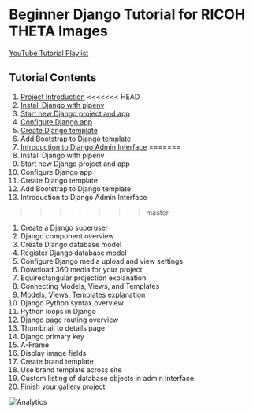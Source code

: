 # Beginner Django Tutorial for RICOH THETA Images

[YouTube Tutorial Playlist](https://www.youtube.com/playlist?list=PL0feeJIlTI8lTruNhAG9lSi0RfPlfSVTP)

## Tutorial Contents

1. [Project Introduction](https://www.youtube.com/watch?v=Av_gjBIV2BE&list=PL0feeJIlTI8lTruNhAG9lSi0RfPlfSVTP&index=2&t=0s)
<<<<<<< HEAD
2. [Install Django with pipenv](https://www.youtube.com/watch?v=UHOe1rgCb5w&list=PL0feeJIlTI8lTruNhAG9lSi0RfPlfSVTP&index=3&t=0s)
3. [Start new Django project and app](https://www.youtube.com/watch?v=Fpia9OrJ1w0&list=PL0feeJIlTI8lTruNhAG9lSi0RfPlfSVTP&index=4&t=0s)
4. [Configure Django app](https://www.youtube.com/watch?v=gCIcpzNRFFY&list=PL0feeJIlTI8lTruNhAG9lSi0RfPlfSVTP&index=5&t=0s)
5. [Create Django template](https://www.youtube.com/watch?v=vWX8tSIL0rg&list=PL0feeJIlTI8lTruNhAG9lSi0RfPlfSVTP&index=6&t=0s)
6. [Add Bootstrap to Django template](https://www.youtube.com/watch?v=Nx_IpsLJaA0&list=PL0feeJIlTI8lTruNhAG9lSi0RfPlfSVTP&index=7&t=0s)
7. [Introduction to Django Admin Interface](https://www.youtube.com/watch?v=mMc-fm8dpX8&list=PL0feeJIlTI8lTruNhAG9lSi0RfPlfSVTP&index=8&t=0s)
=======
1. Install Django with pipenv
1. Start new Django project and app
1. Configure Django app
1. Create Django template
1. Add Bootstrap to Django template
1. Introduction to Django Admin Interface
>>>>>>> master
1. Create a Django superuser
1. Django component overview
1. Create Django database model
1. Register Django database model
1. Configure Django media upload and view settings
1. Download 360 media for your project
1. Equirectangular projection explanation
1. Connecting Models, Views, and Templates
1. Models, Views, Templates explanation
1. Django Python syntax overview
1. Python loops in Django
1. Django page routing overview
1. Thumbnail to details page
1. Django primary key
1. A-Frame
1. Display image fields
1. Create brand template
1. Use brand template across site
1. Custom listing of database objects in admin interface
1. Finish your gallery project



![Analytics](https://ga-beacon.appspot.com/UA-73311422-5/beginner-django)
